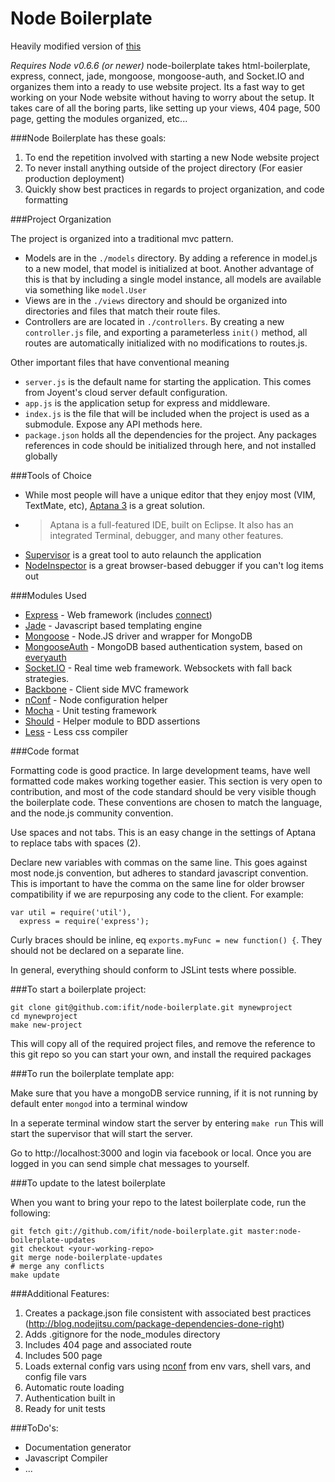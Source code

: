 Node Boilerplate 
=================

Heavily modified version of [this](https://github.com/robrighter/node-boilerplate)

*Requires Node v0.6.6 (or newer)*
node-boilerplate takes html-boilerplate, express, connect, jade, mongoose, mongoose-auth, and Socket.IO and organizes them into a ready to use website project. Its a fast way to get working on your Node website without having to worry about the setup. It takes care of all the boring parts, like setting up your views, 404 page, 500 page, getting the modules organized, etc... 

###Node Boilerplate has these goals:

1. To end the repetition involved with starting a new Node website project
2. To never install anything outside of the project directory (For easier production deployment)
3. Quickly show best practices in regards to project organization, and code formatting

###Project Organization

The project is organized into a traditional mvc pattern.  

- Models are in the `./models` directory.  By adding a reference in model.js to a new model, that model is initialized at boot.  Another advantage of this is that by including a single model instance, all models are available via something like `model.User`
- Views are in the `./views` directory and should be organized into directories and files that match their route files.
- Controllers are are located in `./controllers`. By creating a new `controller.js` file, and exporting a parameterless `init()` method, all routes are automatically initialized with no modifications to routes.js.

Other important files that have conventional meaning

- `server.js` is the default name for starting the application.  This comes from Joyent's cloud server default configuration.
- `app.js` is the application setup for express and middleware.
- `index.js` is the file that will be included when the project is used as a submodule. Expose any API methods here.
- `package.json` holds all the dependencies for the project.  Any packages references in code should be initialized through here, and not installed globally

###Tools of Choice

- While most people will have a unique editor that they enjoy most (VIM, TextMate, etc), [Aptana 3](http://aptana.com/) is a great solution.
-   > Aptana is a full-featured IDE, built on Eclipse.  It also has an integrated Terminal, debugger, and many other features.
- [Supervisor](https://github.com/isaacs/node-supervisor) is a great tool to auto relaunch the application
- [NodeInspector](https://github.com/dannycoates/node-inspector) is a great browser-based debugger if you can't log items out

###Modules Used

- [Express](http://expressjs.com/) - Web framework (includes [connect](http://senchalabs.github.com/connect/))
- [Jade](http://jade-lang.com/) - Javascript based templating engine
- [Mongoose](http://mongoosejs.com/) - Node.JS driver and wrapper for MongoDB
- [MongooseAuth](https://github.com/bnoguchi/mongoose-auth) - MongoDB based authentication system, based on [everyauth](https://github.com/bnoguchi/everyauth)
- [Socket.IO](http://socket.io) - Real time web framework.  Websockets with fall back strategies.
- [Backbone](http://documentcloud.github.com/backbone/) - Client side MVC framework
- [nConf](https://github.com/flatiron/nconf) - Node configuration helper
- [Mocha](http://visionmedia.github.com/mocha/) - Unit testing framework
- [Should](https://github.com/visionmedia/should.js) - Helper module to BDD assertions
- [Less](http://lesscss.org/) - Less css compiler

###Code format

Formatting code is good practice.  In large development teams, have well formatted code makes working together easier.  This section is very open to contribution, and most of the code standard should be very visible though the boilerplate code.  These conventions are chosen to match the language, and the node.js community convention.

Use spaces and not tabs.  This is an easy change in the settings of Aptana to replace tabs with spaces (2).

Declare new variables with commas on the same line. This goes against most node.js convention, but adheres to standard javascript convention.  This is important to have the comma on the same line for older browser compatibility if we are repurposing any code to the client.  For example:

    var util = require('util'),
      express = require('express');

Curly braces should be inline, eq `exports.myFunc = new function() {`. They should not be declared on a separate line.
	
In general, everything should conform to JSLint tests where possible.

###To start a boilerplate project:
    
    git clone git@github.com:ifit/node-boilerplate.git mynewproject
    cd mynewproject
    make new-project
    
This will copy all of the required project files, and remove the reference to this git repo so you can start your own, and install the required packages


###To run the boilerplate template app:

Make sure that you have a mongoDB service running, if it is not running by default enter `mongod` into a terminal window

In a seperate terminal window start the server by entering `make run`
This will start the supervisor that will start the server.

Go to http://localhost:3000 and login via facebook or local.  Once you are logged in you can send simple chat messages to yourself.

###To update to the latest boilerplate

When you want to bring your repo to the latest boilerplate code, run the following:

    git fetch git://github.com/ifit/node-boilerplate.git master:node-boilerplate-updates
    git checkout <your-working-repo>
    git merge node-boilerplate-updates
    # merge any conflicts
    make update

###Additional Features:

1. Creates a package.json file consistent with associated best practices (http://blog.nodejitsu.com/package-dependencies-done-right)
2. Adds .gitignore for the node_modules directory
3. Includes 404 page and associated route
4. Includes 500 page
5. Loads external config vars using [nconf](https://github.com/flatiron/nconf) from env vars, shell vars, and config file vars
6. Automatic route loading
7. Authentication built in
8. Ready for unit tests

###ToDo's:

- Documentation generator
- Javascript Compiler
- ...
